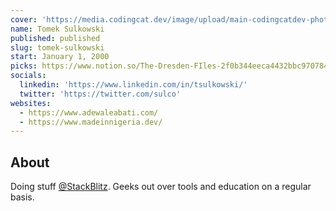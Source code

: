 ```yaml
---
cover: 'https://media.codingcat.dev/image/upload/main-codingcatdev-photo/podcast-guest/sulco'
name: Tomek Sulkowski
published: published
slug: tomek-sulkowski
start: January 1, 2000
picks: https://www.notion.so/The-Dresden-FIles-2f0b344eeca4432bbc970784b25c58c8, https://www.notion.so/Vite-f96a25d33c8b42eb836a91b3d511dd15
socials:
  linkedin: 'https://www.linkedin.com/in/tsulkowski/'
  twitter: 'https://twitter.com/sulco'
websites:
  - https://www.adewaleabati.com/
  - https://www.madeinnigeria.dev/
---
```


## About

Doing stuff [@StackBlitz](https://stackblitz.com/). Geeks out over tools and education on a regular basis.
